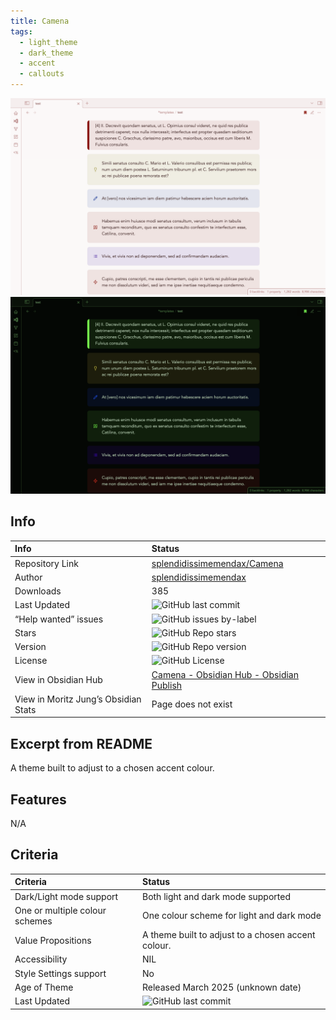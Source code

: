 ```yaml
---
title: Camena
tags:
  - light_theme
  - dark_theme
  - accent
  - callouts
---
```


<img alt="Camena Light Theme Screenshot" src="https://raw.githubusercontent.com/splendidissimemendax/Camena/refs/heads/master/Light_red_screenshot.png">

<img alt="Camena Dark Theme Screenshot" src="https://raw.githubusercontent.com/splendidissimemendax/Camena/refs/heads/master/Dark_green_screenshot.png">

## Info

| Info                                 | Status                                                                                                                                               |
| :----------------------------------- | :--------------------------------------------------------------------------------------------------------------------------------------------------- |
| Repository Link                      | [splendidissimemendax/Camena](https://github.com/splendidissimemendax/Camena)                                                                        |
| Author                               | [splendidissimemendax](https://github.com/splendidissimemendax)                                                                                      |
| Downloads                            | 385                                                                                                                                                  |
| Last Updated                         | <img alt="GitHub last commit" src="https://img.shields.io/github/last-commit/splendidissimemendax/Camena?color=573E7A&amp;label=last%20update&amp;logo=github&amp;style=for-the-badge" referrerpolicy="no-referrer"> |
| “Help wanted” issues                 | <img alt="GitHub issues by-label" src="https://img.shields.io/github/issues/splendidissimemendax/Camena/help%20wanted?color=573E7A&amp;logo=github&amp;style=for-the-badge" referrerpolicy="no-referrer">            |
| Stars                                | <img alt="GitHub Repo stars" src="https://img.shields.io/github/stars/splendidissimemendax/Camena?color=573E7A&amp;logo=github&amp;style=for-the-badge" referrerpolicy="no-referrer">                                |
| Version                              | <img alt="GitHub Repo version" src="https://img.shields.io/github/v/release/splendidissimemendax/Camena?color=573E7A&amp;logo=github&amp;style=for-the-badge&sort=semver" referrerpolicy="no-referrer">              |
| License                              | <img alt="GitHub License" src="https://img.shields.io/github/license/splendidissimemendax/Camena?style=for-the-badge" referrerpolicy="noreferrer">                                                                   |
| View in Obsidian Hub                 | [Camena \- Obsidian Hub \- Obsidian Publish](https://publish.obsidian.md/hub/02+-+Community+Expansions/02.05+All+Community+Expansions/Themes/Camena) |
| View in Moritz Jung’s Obsidian Stats | Page does not exist                                                                                                                                  |

## Excerpt from README

A theme built to adjust to a chosen accent colour.

## Features

N/A

## Criteria

| Criteria                       | Status                                             |
| :----------------------------- | :------------------------------------------------- |
| Dark/Light mode support        | Both light and dark mode supported                 |
| One or multiple colour schemes | One colour scheme for light and dark mode          |
| Value Propositions             | A theme built to adjust to a chosen accent colour. |
| Accessibility                  | NIL                                                |
| Style Settings support         | No                                                 |
| Age of Theme                   | Released March 2025 (unknown date)                 |
| Last Updated                         | <img alt="GitHub last commit" src="https://img.shields.io/github/last-commit/splendidissimemendax/Camena?color=573E7A&amp;label=last%20update&amp;logo=github&amp;style=for-the-badge" referrerpolicy="no-referrer"> |
